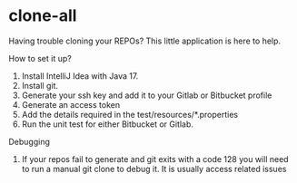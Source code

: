 # clone-all
Having trouble cloning your REPOs? This little application is here to help. 

How to set it up? 

1. Install IntelliJ Idea with Java 17.
2. Install git.
3. Generate your ssh key and add it to your Gitlab or Bitbucket profile
4. Generate an access token 
5. Add the details required in the test/resources/*.properties
6. Run the unit test for either Bitbucket or Gitlab.

Debugging

1. If your repos fail to generate and git exits with a code 128 you will need to run a manual git clone to debug it. It is usually access related issues